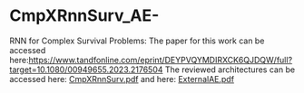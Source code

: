 # CmpXRnnSurv_AE-
RNN for Complex Survival Problems:
The paper for this work can be accessed here:https://www.tandfonline.com/eprint/DEYPVQYMDIRXCK6QJDQW/full?target=10.1080/00949655.2023.2176504
The reviewed architectures can be accessed here: [CmpXRnnSurv.pdf](https://github.com/martinpius/CmpXRnnSurv_AE-/files/11138127/CmpXRnnSurv.pdf) and here: [ExternalAE.pdf](https://github.com/martinpius/CmpXRnnSurv_AE-/files/11138129/ExternalAE.pdf)

